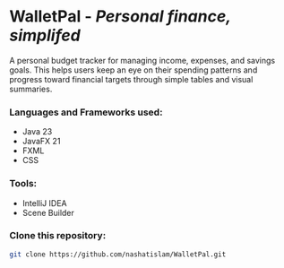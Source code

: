 # WalletPal - *Personal finance, simplifed*

A personal budget tracker for managing income, expenses, and savings goals. This helps users keep an eye on their spending patterns and progress toward financial targets through simple tables and visual summaries.

### Languages and Frameworks used:
* Java 23 
* JavaFX 21
* FXML 
* CSS  

### Tools: 
* IntelliJ IDEA
* Scene Builder

### Clone this repository:
``` bash
git clone https://github.com/nashatislam/WalletPal.git
